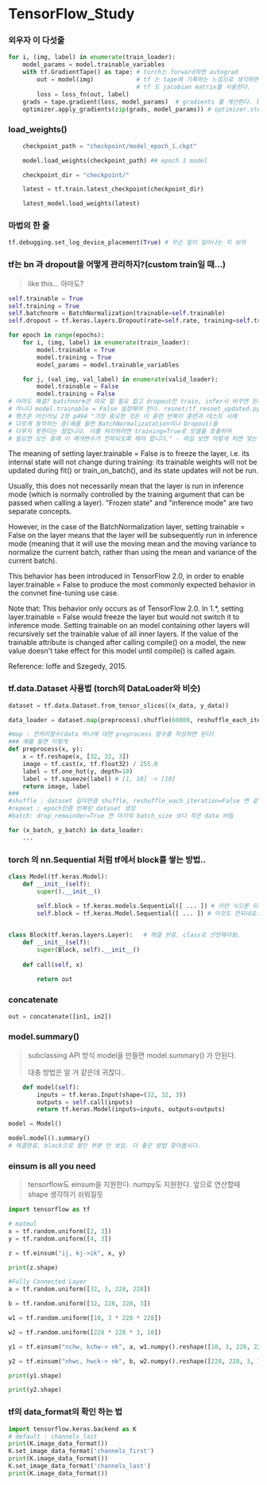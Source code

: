 # TensorFlow_Study

### 외우자 이 다섯줄
```python
for i, (img, label) in enumerate(train_loader):
    model_params = model.trainable_variables
    with tf.GradientTape() as tape: # torch는 forward하면 autograd
        out = model(img)            # tf 는 tape에 기록하는 느낌으로 생각하면 된다
                                    # tf 도 jacobian matrix를 사용한다.
        loss = loss_fn(out, label)
    grads = tape.gradient(loss, model_params)  # gradients 를 계산한다. loss.backward()
    optimizer.apply_gradients(zip(grads, model_params)) # optimizer.step()
```

### load_weights()

```python
    checkpoint_path = "checkpoint/model_epoch_1.ckpt"

    model.load_weights(checkpoint_path) ## epoch 1 model

    checkpoint_dir = "checkpoint/"

    latest = tf.train.latest_checkpoint(checkpoint_dir)

    latest_model.load_weights(latest) 
```

### 마법의 한 줄
```python
tf.debugging.set_log_device_placement(True) # 무슨 일이 일어나는 지 보자
```

### tf는 bn 과 dropout을 어떻게 관리하지?(custom train일 때...)
>
> like this... 아마도?
>
```python
self.trainable = True
self.training = True
self.batchnorm = BatchNormalization(trainable=self.trainable)
self.dropout = tf.keras.layers.Dropout(rate=self.rate, training=self.training)

for epoch in range(epochs):
    for i, (img, label) in enumerate(train_loader):
        model.trainable = True
        model.training = True
        model_params = model.trainable_variables

    for j, (val_img, val_label) in enumerate(valid_loader):
        model.trainable = False
        model.training = False            
# 아마도 해결? batchnorm은 따로 할 필요 없고 dropout만 train, infer시 바꾸면 된다.
# 아니다 model.trainable = False 설정해야 한다. resnet/tf_resnet_updated.py 참고
# 핸즈온 머신러닝 2판 p494 "가장 중요한 것은 이 훈련 반복이 훈련과 테스트 시에 
# 다르게 동작하는 층(예를 들면 BatchNormalizatation이나 Dropout)을 
# 다루지 못한다는 점입니다. 이를 처리하려면 training=True로 모델을 호출하여 
# 필요한 모든 층에 이 매개변수가 전파되도록 해야 합니다." - 여길 보면 저렇게 하면 맞는 거 같긴 한데...
```
The meaning of setting layer.trainable = False is to freeze the layer, 
i.e. its internal state will not change during training: its trainable weights will not be updated during fit() or train_on_batch(), and its state updates will not be run.

Usually, this does not necessarily mean that the layer is run in inference mode (which is normally controlled by the training argument that can be passed when calling a layer). "Frozen state" and "inference mode" are two separate concepts.

However, in the case of the BatchNormalization layer, setting trainable = False on the layer means that the layer will be subsequently run in inference mode (meaning that it will use the moving mean and the moving variance to normalize the current batch, rather than using the mean and variance of the current batch).

This behavior has been introduced in TensorFlow 2.0, in order to enable layer.trainable = False to produce the most commonly expected behavior in the convnet fine-tuning use case.

Note that:
This behavior only occurs as of TensorFlow 2.0. In 1.*, setting layer.trainable = False would freeze the layer but would not switch it to inference mode.
Setting trainable on an model containing other layers will recursively set the trainable value of all inner layers.
If the value of the trainable attribute is changed after calling compile() on a model, the new value doesn't take effect for this model until compile() is called again.

Reference:
Ioffe and Szegedy, 2015.

### tf.data.Dataset 사용법 (torch의 DataLoader와 비슷)
```python
dataset = tf.data.Dataset.from_tensor_slices((x_data, y_data))

data_loader = dataset.map(preprocess).shuffle(60000, reshuffle_each_iteration=True).repeat(3).batch(32, drop_remainder=False)

#map : 전처리함수(data 하나에 대한 preprocess 함수를 작성하면 된다)
### 예를 들면 이렇게
def preprocess(x, y):
    x = tf.reshape(x, [32, 32, 3])
    image = tf.cast(x, tf.float32) / 255.0
    label = tf.one_hot(y, depth=10)
    label = tf.squeeze(label) # [1, 10] -> [10]
    return image, label
###
#shuffle : dataset 길이만큼 shuffle, reshuffle_each_iteration=False 면 같은 shuffle 반복
#repeat : epoch만큼 반복된 dataset 생성
#batch: drop_remainder=True 면 마지막 batch_size 보다 작은 data 버림

for (x_batch, y_batch) in data_loader:
    ...
```

### torch 의 nn.Sequential 처럼 tf에서 block를 쌓는 방법..
```python
class Model(tf.keras.Model):
    def __init__(self):
        super().__init__()
    
        self.block = tf.keras.models.Sequential([ ... ]) # 이런 식으론 되지 않았다. 생각중.
        self.block = tf.keras.Model.Sequential([ ... ]) # 이것도 안되네요.. 그냥 함수로 짜야되나보네요..? 귀찮..


class Block(tf.keras.layers.Layer):   # 해결 완료. class로 선언해야됨.
    def __init__(self):
        super(Block, self).__init__()
        
    def call(self, x)
        
        return out

```

### concatenate
```python
out = concatenate([in1, in2])
```

### model.summary()
>
> subclassing API 방식 model을 만들면 model.summary() 가 안된다.
> 
> 대충 방법은 알 거 같은데 귀찮다..
>
```python
    def model(self):
        inputs = tf.keras.Input(shape=(32, 32, 3))
        outputs = self.call(inputs)
        return tf.keras.Model(inputs=inputs, outputs=outputs)

model = Model()

model.model().summary() 
# 해결완료. block으로 쌓인 부분 안 보임. 더 좋은 방법 찾아봅시다.
```


### einsum is all you need
>
> tensorflow도 einsum을 지원한다. numpy도 지원한다. 앞으로 연산할때 shape 생각하기 쉬워질듯
>

```python
import tensorflow as tf 

# matmul
x = tf.random.uniform([2, 3])
y = tf.random.uniform([4, 3])

z = tf.einsum("ij, kj->ik", x, y)

print(z.shape)

#Fully Connected Layer
a = tf.random.uniform([32, 3, 228, 228])

b = tf.random.uniform([32, 228, 228, 3])

w1 = tf.random.uniform([10, 3 * 228 * 228])

w2 = tf.random.uniform([228 * 228 * 3, 10])

y1 = tf.einsum("nchw, kchw-> nk", a, w1.numpy().reshape([10, 3, 228, 228])) #PyTorch

y2 = tf.einsum("nhwc, hwck-> nk", b, w2.numpy().reshape([228, 228, 3, 10])) #TensorFlow

print(y1.shape)

print(y2.shape)
```


### tf의 data_format의 확인 하는 법
```python
import tensorflow.keras.backend as K
# default : channels_last
print(K.image_data_format())
K.set_image_data_format('channels_first')
print(K.image_data_format())
K.set_image_data_format('channels_last')
print(K.image_data_format())
```
